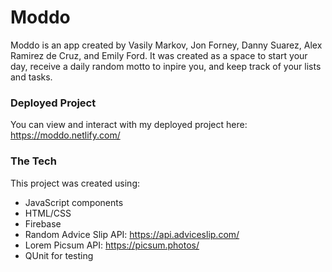 # Moddo #

Moddo is an app created by Vasily Markov, Jon Forney, Danny Suarez, Alex Ramirez de Cruz, and Emily Ford. It was created as a space to start your day, receive a daily random motto to inpire you, and keep track of your lists and tasks.

### Deployed Project ###
You can view and interact with my deployed project here: https://moddo.netlify.com/

### The Tech ###
This project was created using:
* JavaScript components
* HTML/CSS
* Firebase
* Random Advice Slip API: https://api.adviceslip.com/
* Lorem Picsum API: https://picsum.photos/
* QUnit for testing
